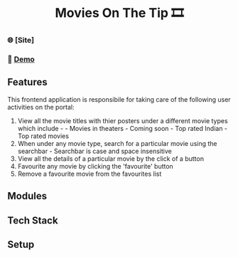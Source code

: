 <h1 align="center">Movies On The Tip 🎞️</h1>

### 🌐 [Site]
### 🔴 [Demo](https://www.youtube.com/watch?v=TkSwuNl_HEA&ab_channel=SubhamDas)

## Features
This frontend application is responsibile for taking care of the following user activities on the portal:
  1. View all the movie titles with thier posters under a different movie types which include -
    - Movies in theaters
    - Coming soon
    - Top rated Indian
    - Top rated movies
  2. When under any movie type, search for a particular movie using the searchbar
    - Searchbar is case and space insensitive
  3. View all the details of a particular movie by the click of a button
  4. Favourite any movie by clicking the 'favourite' button
  5. Remove a favourite movie from the favourites list

## Modules

## Tech Stack

## Setup
